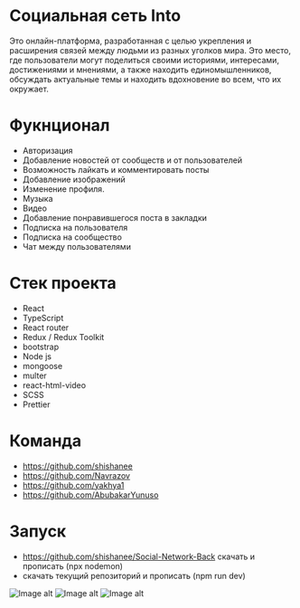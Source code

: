 # Социальная сеть Into
 Это онлайн-платформа, разработанная с целью укрепления и расширения связей между людьми из разных уголков мира. Это место, где пользователи могут поделиться своими историями, интересами, достижениями и мнениями, а также находить единомышленников, обсуждать актуальные темы и находить вдохновение во всем, что их окружает.

# Фукнционал
- Авторизация
- Добавление новостей от сообществ и от пользователей
- Возможность лайкать и комментировать посты
- Добавление изображений
- Изменение профиля.
- Музыка
- Видео
- Добавление понравившегося поста в закладки
- Подписка на пользователя
- Подписка на сообщество
- Чат между пользователями


# Стек проекта
- React
- TypeScript
- React router
- Redux / Redux Toolkit
- bootstrap
- Node js
- mongoose
- multer
- react-html-video
- SCSS
- Prettier

# Команда
- https://github.com/shishanee
- https://github.com/Navrazov
- https://github.com/yakhya1
- https://github.com/AbubakarYunuso

# Запуск
- https://github.com/shishanee/Social-Network-Back скачать и прописать (npx nodemon)
- скачать текущий репозиторий и прописать (npm run dev)

![Image alt](https://i.imgur.com/cestzE3.png)
![Image alt](https://i.imgur.com/29LrVMy.png)
![Image alt](https://i.imgur.com/uUQxqHE.png)
